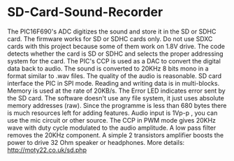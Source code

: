 # SD-Card-Sound-Recorder
The PIC16F690's ADC digitizes the sound and store it in the SD or SDHC card. The firmware works for SD or SDHC cards only. Do not use SDXC cards with this project because some of them work on 1.8V drive. The code detects whether the card is SD or SDHC and selects the proper addressing system for the card.
The PIC's CCP is used as a DAC to convert the digital data back to audio. The sound is converted to 20KHz 8 bits mono in a format similar to .wav files. The quality of the audio is reasonable.
SD card interface the PIC in SPI mode. Reading and writing data is in multi-blocks. Memory is used at the rate of 20KB/s. The Error LED indicates error sent by the SD card. The software doesn't use any file system, it just uses absolute memory addresses (raw). Since the programme is less than 680 bytes there is much resources left for adding features.
Audio input is 1Vp-p , you can use the mic circuit or other source. The CCP in PWM mode gives 20KHz wave with duty cycle modulated to the audio amplitude. A low pass filter removes the 20KHz component. A simple 2 transistors amplifier boosts the power to drive 32 Ohm speaker or headphones.
More details: http://moty22.co.uk/sd.php
